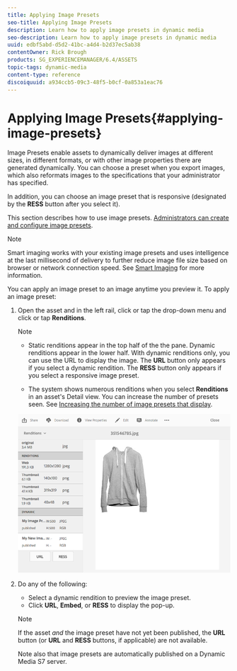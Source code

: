```yaml
---
title: Applying Image Presets
seo-title: Applying Image Presets
description: Learn how to apply image presets in dynamic media
seo-description: Learn how to apply image presets in dynamic media
uuid: edbf5abd-d5d2-41bc-a4d4-b2d37ec5ab38
contentOwner: Rick Brough
products: SG_EXPERIENCEMANAGER/6.4/ASSETS
topic-tags: dynamic-media
content-type: reference
discoiquuid: a934ccb5-09c3-48f5-b0cf-0a853a1eac76
---
```


# Applying Image Presets{#applying-image-presets}

Image Presets enable assets to dynamically deliver images at different sizes, in different formats, or with other image properties there are generated dynamically. You can choose a preset when you export images, which also reformats images to the specifications that your administrator has specified.

In addition, you can choose an image preset that is responsive (designated by the **RESS** button after you select it).

This section describes how to use image presets. [Administrators can create and configure image presets](../../assets/using/managing-image-presets.md).

>[!NOTE]
>
>Smart imaging works with your existing image presets and uses intelligence at the last millisecond of delivery to further reduce image file size based on browser or network connection speed. See [Smart Imaging](../../assets/using/imaging-faq.md) for more information.

You can apply an image preset to an image anytime you preview it. To apply an image preset:

1. Open the asset and in the left rail, click or tap the drop-down menu and click or tap **Renditions**.

   >[!NOTE]
   >
   >
   >    
   >    
   >    * Static renditions appear in the top half of the the pane. Dynamic renditions appear in the lower half. With dynamic renditions only, you can use the URL to display the image. The **URL** button only appears if you select a dynamic rendition. The **RESS** button only appears if you select a responsive image preset.
   >    
   >    * The system shows numerous renditions when you select **Renditions** in an asset's Detail view. You can increase the number of presets seen. See [Increasing the number of image presets that display](../../assets/using/managing-image-presets.md#increasingthenumberofimagepresetsthatdisplay).
   >    
   >    
   >

   ![](assets/chlimage_1-213.png)

1. Do any of the following:

    * Select a dynamic rendition to preview the image preset.
    * Click **URL**, **Embed**, or **RESS** to display the pop-up.

   >[!NOTE]
   >
   >If the asset *and* the image preset have not yet been published, the **URL** button (or **URL** and **RESS** buttons, if applicable) are not available.
   >
   >
   >Note also that image presets are automatically published on a Dynamic Media S7 server.

